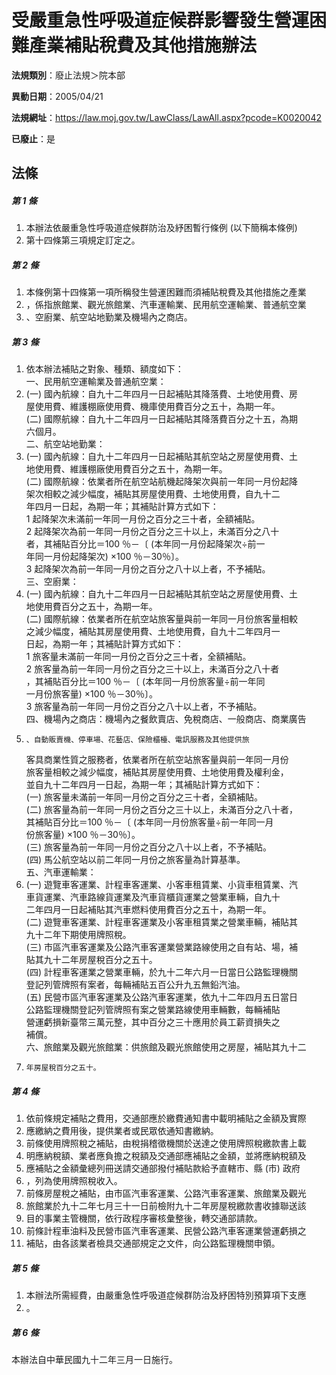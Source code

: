 # 受嚴重急性呼吸道症候群影響發生營運困難產業補貼稅費及其他措施辦法

**法規類別**：廢止法規＞院本部

**異動日期**：2005/04/21  

**法規網址**：https://law.moj.gov.tw/LawClass/LawAll.aspx?pcode=K0020042

**已廢止**：是



## 法條
##### 第 1 條
1. 本辦法依嚴重急性呼吸道症候群防治及紓困暫行條例 (以下簡稱本條例) 
1. 第十四條第三項規定訂定之。

##### 第 2 條
1. 本條例第十四條第一項所稱發生營運困難而須補貼稅費及其他措施之產業
1. ，係指旅館業、觀光旅館業、汽車運輸業、民用航空運輸業、普通航空業
1. 、空廚業、航空站地勤業及機場內之商店。

##### 第 3 條
1. 依本辦法補貼之對象、種類、額度如下：                               
一、民用航空運輸業及普通航空業：                                 
1.  (一) 國內航線：自九十二年四月一日起補貼其降落費、土地使用費、房   
      屋使用費、維護棚廠使用費、機庫使用費百分之五十，為期一年。   
 (二) 國際航線：自九十二年四月一日起補貼其降落費百分之十五，為期   
      六個月。                                                     
二、航空站地勤業：                                               
1.  (一) 國內航線：自九十二年四月一日起補貼其航空站之房屋使用費、土   
      地使用費、維護棚廠使用費百分之五十，為期一年。               
 (二) 國際航線：依業者所在航空站航機起降架次與前一年同一月份起降   
      架次相較之減少幅度，補貼其房屋使用費、土地使用費，自九十二   
      年四月一日起，為期一年；其補貼計算方式如下：                 
      1 起降架次未滿前一年同一月份之百分之三十者，全額補貼。       
      2 起降架次為前一年同一月份之百分之三十以上，未滿百分之八十   
        者，其補貼百分比＝100 ％－〔 (本年同一月份起降架次÷前一   
        年同一月份起降架次) ×100 ％－30％〕。                     
      3 起降架次為前一年同一月份之百分之八十以上者，不予補貼。     
三、空廚業：                                                     
1.  (一) 國內航線：自九十二年四月一日起補貼其航空站之房屋使用費、土   
      地使用費百分之五十，為期一年。                               
 (二) 國際航線：依業者所在航空站旅客量與前一年同一月份旅客量相較   
      之減少幅度，補貼其房屋使用費、土地使用費，自九十二年四月一   
      日起，為期一年；其補貼計算方式如下：                         
      1 旅客量未滿前一年同一月份之百分之三十者，全額補貼。         
      2 旅客量為前一年同一月份之百分之三十以上，未滿百分之八十者   
        ，其補貼百分比＝100 ％－〔 (本年同一月份旅客量÷前一年同   
        一月份旅客量) ×100 ％－30％〕。                           
      3 旅客量為前一年同一月份之百分之八十以上者，不予補貼。       
四、機場內之商店：機場內之餐飲賣店、免稅商店、一般商店、商業廣告 
1.     、自動販賣機、停車場、花藝店、保險櫃檯、電訊服務及其他提供旅   
    客具商業性質之服務者，依業者所在航空站旅客量與前一年同一月份   
    旅客量相較之減少幅度，補貼其房屋使用費、土地使用費及權利金，   
    並自九十二年四月一日起，為期一年；其補貼計算方式如下：         
 (一) 旅客量未滿前一年同一月份之百分之三十者，全額補貼。           
 (二) 旅客量為前一年同一月份之百分之三十以上，未滿百分之八十者，   
      其補貼百分比＝100 ％－〔 (本年同一月份旅客量÷前一年同一月   
      份旅客量) ×100 ％－30％〕。                                 
 (三) 旅客量為前一年同一月份之百分之八十以上者，不予補貼。         
 (四) 馬公航空站以前二年同一月份之旅客量為計算基準。               
五、汽車運輸業：                                                 
1.  (一) 遊覽車客運業、計程車客運業、小客車租賃業、小貨車租賃業、汽   
      車貨運業、汽車路線貨運業及汽車貨櫃貨運業之營業車輛，自九十   
      二年四月一日起補貼其汽車燃料使用費百分之五十，為期一年。     
 (二) 遊覽車客運業、計程車客運業及小客車租賃業之營業車輛，補貼其   
      九十二年下期使用牌照稅。                                     
 (三) 市區汽車客運業及公路汽車客運業營業路線使用之自有站、場，補   
      貼其九十二年房屋稅百分之五十。                               
 (四) 計程車客運業之營業車輛，於九十二年六月一日當日公路監理機關   
      登記列管牌照有案者，每輛補貼五百公升九五無鉛汽油。           
 (五) 民營市區汽車客運業及公路汽車客運業，依九十二年四月五日當日   
      公路監理機關登記列管牌照有案之營業路線使用車輛數，每輛補貼   
      營運虧損新臺幣三萬元整，其中百分之三十應用於員工薪資損失之   
      補償。                                                       
六、旅館業及觀光旅館業：供旅館及觀光旅館使用之房屋，補貼其九十二 
1.     年房屋稅百分之五十。

##### 第 4 條
1. 依前條規定補貼之費用，交通部應於繳費通知書中載明補貼之金額及實際
1. 應繳納之費用後，提供業者或民眾依通知書繳納。                    
1. 前條使用牌照稅之補貼，由稅捐稽徵機關於送達之使用牌照稅繳款書上載
1. 明應納稅額、業者應負擔之稅額及交通部應補貼之金額，並將應納稅額及
1. 應補貼之金額彙總列冊送請交通部撥付補貼款給予直轄市、縣 (市) 政府
1. ，列為使用牌照稅收入。                                          
1. 前條房屋稅之補貼，由市區汽車客運業、公路汽車客運業、旅館業及觀光
1. 旅館業於九十二年七月三十一日前檢附九十二年房屋稅繳款書收據聯送該
1. 目的事業主管機關，依行政程序審核彙整後，轉交通部請款。          
1. 前條計程車油料及民營市區汽車客運業、民營公路汽車客運業營運虧損之
1. 補貼，由各該業者檢具交通部規定之文件，向公路監理機關申領。

##### 第 5 條
1. 本辦法所需經費，由嚴重急性呼吸道症候群防治及紓困特別預算項下支應
1. 。

##### 第 6 條
本辦法自中華民國九十二年三月一日施行。



